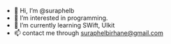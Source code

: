 - 👋 Hi, I’m @suraphelb
- 👀 I’m interested in programming.
- 🌱 I’m currently learning SWift, UIkit
- 📫 contact me through suraphelbirhane@gmail.com
<!---
suraphelb/suraphelb is a ✨ special ✨ repository because its `README.md` (this file) appears on your GitHub profile.
You can click the Preview link to take a look at your changes.
--->

